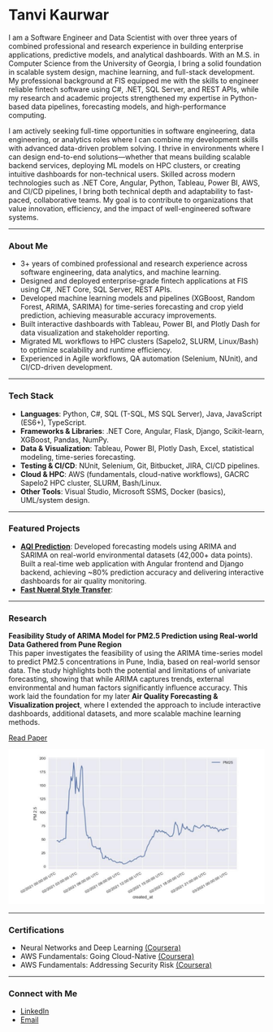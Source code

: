 # Tanvi Kaurwar

I am a Software Engineer and Data Scientist with over three years of combined professional and research experience in building enterprise applications, predictive models, and analytical dashboards. With an M.S. in Computer Science from the University of Georgia, I bring a solid foundation in scalable system design, machine learning, and full-stack development. My professional background at FIS equipped me with the skills to engineer reliable fintech software using C#, .NET, SQL Server, and REST APIs, while my research and academic projects strengthened my expertise in Python-based data pipelines, forecasting models, and high-performance computing.

I am actively seeking full-time opportunities in software engineering, data engineering, or analytics roles where I can combine my development skills with advanced data-driven problem solving. I thrive in environments where I can design end-to-end solutions—whether that means building scalable backend services, deploying ML models on HPC clusters, or creating intuitive dashboards for non-technical users. Skilled across modern technologies such as .NET Core, Angular, Python, Tableau, Power BI, AWS, and CI/CD pipelines, I bring both technical depth and adaptability to fast-paced, collaborative teams. My goal is to contribute to organizations that value innovation, efficiency, and the impact of well-engineered software systems.  

---

### About Me
- 3+ years of combined professional and research experience across software engineering, data analytics, and machine learning.
- Designed and deployed enterprise-grade fintech applications at FIS using C#, .NET Core, SQL Server, REST APIs.
- Developed machine learning models and pipelines (XGBoost, Random Forest, ARIMA, SARIMA) for time-series forecasting and crop yield prediction, achieving measurable accuracy improvements.
- Built interactive dashboards with Tableau, Power BI, and Plotly Dash for data visualization and stakeholder reporting.
- Migrated ML workflows to HPC clusters (Sapelo2, SLURM, Linux/Bash) to optimize scalability and runtime efficiency.
- Experienced in Agile workflows, QA automation (Selenium, NUnit), and CI/CD-driven development.

---

### Tech Stack
- **Languages**: Python, C#, SQL (T-SQL, MS SQL Server), Java, JavaScript (ES6+), TypeScript.
- **Frameworks & Libraries**: .NET Core, Angular, Flask, Django, Scikit-learn, XGBoost, Pandas, NumPy.
- **Data & Visualization**: Tableau, Power BI, Plotly Dash, Excel, statistical modeling, time-series forecasting.
- **Testing & CI/CD**: NUnit, Selenium, Git, Bitbucket, JIRA, CI/CD pipelines.
- **Cloud & HPC**: AWS (fundamentals, cloud-native workflows), GACRC Sapelo2 HPC cluster, SLURM, Bash/Linux.
- **Other Tools**: Visual Studio, Microsoft SSMS, Docker (basics), UML/system design.

---

### Featured Projects
- [**AQI Prediction**](https://github.com/tanvk/AQIprediction.git):
  Developed forecasting models using ARIMA and SARIMA on real-world environmental datasets (42,000+ data points). Built a real-time web application with Angular frontend and Django backend, achieving ~80% prediction accuracy and delivering interactive dashboards for air quality monitoring.
- [**Fast Nueral Style Transfer**]():

---

### Research

**Feasibility Study of ARIMA Model for PM2.5 Prediction using Real-world Data Gathered from Pune Region**  
This paper investigates the feasibility of using the ARIMA time-series model to predict PM2.5 concentrations in Pune, India, based on real-world sensor data. The study highlights both the potential and limitations of univariate forecasting, showing that while ARIMA captures trends, external environmental and human factors significantly influence accuracy. This work laid the foundation for my later **Air Quality Forecasting & Visualization project**, where I extended the approach to include interactive dashboards, additional datasets, and more scalable machine learning methods.  

  [Read Paper](https://www.publications.scrs.in/uploads/final_menuscript/5776ce0b472ac0d2c757799363993e6e.pdf)

  ![Forecast Example](./images/forecast_example.png)

---

### Certifications
- Neural Networks and Deep Learning [(Coursera)](https://www.coursera.org/account/accomplishments/certificate/7GK8BPN92H6A)
- AWS Fundamentals: Going Cloud-Native [(Coursera)](https://www.coursera.org/account/accomplishments/certificate/RGWP2JWNYAMU)
- AWS Fundamentals: Addressing Security Risk [(Coursera)](https://www.coursera.org/account/accomplishments/certificate/N9CG6X2E47TD)

---
### Connect with Me
- [LinkedIn](https://www.linkedin.com/in/tanvi-kaurwar-779b501b0/)  
- [Email](mailto:tanvimk11@gmail.com)  
